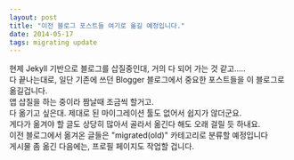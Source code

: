 ```yaml
---
layout: post
title: "이전 블로그 포스트들 여기로 옮길 예정입니다."
date: 2014-05-17
tags: migrating update
---
```


현제 Jekyll 기반으로 블로그를 삽질중인대, 거의 다 되어 가는 것 같고.....<br>
다 끝나는대로, 일단 기존에 쓰던 Blogger 블로그에서 중요한 포스트들을 이 블로그로 옮길겁니다.<br>
앱 삽질을 하는 중이라 짬날때 조금씩 할거고.<br>
다 옮기고 싶은대. 제대로 된 마이그레이션 툴도 없어서 쉽지가 않더군요.<br>
게다가 옮겨야 할 글도 상당히 많아서 골라서 옮긴다 해도 오래 걸릴 듯 하내요.<br>
이전 블로그에서 옮겨온 글들은 "migrated(old)" 카테고리로 분류할 예정입니다<br>
게시물 좀 옮긴 다음에는, 프로필 페이지도 작업할 겁니다.
